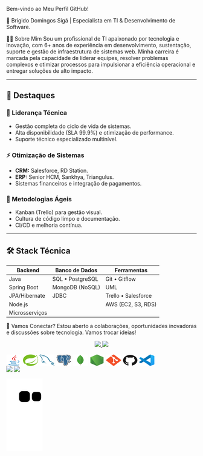 Bem-vindo ao Meu Perfil GitHub!

🚀 Brígido Domingos Sigá | Especialista em TI & Desenvolvimento de Software.

👨‍💻 Sobre Mim
Sou um profissional de TI apaixonado por tecnologia e inovação, com 6+ anos de experiência em desenvolvimento, sustentação, suporte e gestão de infraestrutura de sistemas web. Minha carreira é marcada pela capacidade de liderar equipes, resolver problemas complexos e otimizar processos para impulsionar a eficiência operacional e entregar soluções de alto impacto.

</div>

---

## **🌟 Destaques**  

### **🔧 Liderança Técnica**  
- Gestão completa do ciclo de vida de sistemas.  
- Alta disponibilidade (SLA 99.9%) e otimização de performance.  
- Suporte técnico especializado multinível.  

### **⚡ Otimização de Sistemas**  
- **CRM:** Salesforce, RD Station.  
- **ERP:** Senior HCM, Sankhya, Triangulus.  
- Sistemas financeiros e integração de pagamentos.  

### **🔄 Metodologias Ágeis**  
- Kanban (Trello) para gestão visual.  
- Cultura de código limpo e documentação.  
- CI/CD e melhoria contínua.  

---

## **🛠️ Stack Técnica**  

<div align="center">

| **Backend**        | **Banco de Dados**       | **Ferramentas**        |
|--------------------|--------------------------|------------------------|
| Java               | SQL • PostgreSQL         | Git • Gitflow          |
| Spring Boot        | MongoDB (NoSQL)          | UML                    |
| JPA/Hibernate      | JDBC                     | Trello • Salesforce    |
| Node.js            |                          | AWS (EC2, S3, RDS)     |
| Microsserviços     |                          |                        |

</div>

📩 Vamos Conectar?
Estou aberto a colaborações, oportunidades inovadoras e discussões sobre tecnologia. Vamos trocar ideias!

<div align="center">
  <a href="https://github.com/BrigidoDsiga">
    <img height="180em" src="https://github-readme-stats.vercel.app/api?username=BrigidoDsiga&show_icons=true&theme=blue-green&include_all_commits=true&count_private=true"/>
    <img height="180em" src="https://github-readme-stats.vercel.app/api/top-langs/?username=BrigidoDsiga&layout=compact&langs_count=7&theme=chartreuse-dark"/>
  </a>
</div>
<div style="display: inline_block"><br>
  <img align="center" alt="Brigido-Java" height="30" width="40" src="https://raw.githubusercontent.com/devicons/devicon/master/icons/java/java-original.svg">
  <img align="center" alt="Spring" height="30" width="40" src="https://raw.githubusercontent.com/devicons/devicon/master/icons/spring/spring-original.svg">
  <img align="center" alt="SQL" height="30" width="40" src="https://raw.githubusercontent.com/devicons/devicon/master/icons/mysql/mysql-original.svg">
  <img align="center" alt="PostgreSQL" height="30" width="40" src="https://raw.githubusercontent.com/devicons/devicon/master/icons/postgresql/postgresql-original.svg">
  <img align="center" alt="MongoDB" height="30" width="40" src="https://raw.githubusercontent.com/devicons/devicon/master/icons/mongodb/mongodb-original.svg">
    <img align="center" alt="Node.js" height="30" width="40" src="https://raw.githubusercontent.com/devicons/devicon/master/icons/nodejs/nodejs-original.svg">
  <img align="center" alt="Brigido-Git" height="30" width="40" src="https://raw.githubusercontent.com/devicons/devicon/master/icons/git/git-original.svg">
  <img align="center" alt="Brigido-Github" height="30" width="40" src="https://raw.githubusercontent.com/devicons/devicon/master/icons/github/github-original.svg">
  <img align="center" alt="VSCode" height="30" width="40" src="https://raw.githubusercontent.com/devicons/devicon/master/icons/vscode/vscode-original.svg">
</div>
 
<div> 
   <a href = "mailto:brigidosiga@gmail.com"><img src="https://img.shields.io/badge/-Gmail-%23333?style=for-the-badge&logo=gmail&logoColor=white" target="_blank"></a>
  <a href="https://www.linkedin.com/in/br%C3%ADgido-siga-b70a1717a" target="_blank"><img src="https://img.shields.io/badge/-LinkedIn-%230077B5?style=for-the-badge&logo=linkedin&logoColor=white" target="_blank"></a> 
  
  ![Snake animation](https://github.com/rafaballerini/rafaballerini/blob/output/github-contribution-grid-snake.svg)
  
</div>


